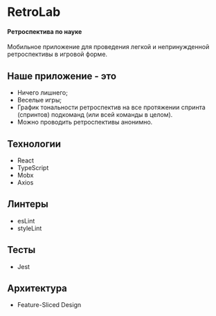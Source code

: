 # RetroLab
#### Ретроспектива по науке

Мобильное приложение для проведения легкой и непринужденной  ретроспективы в игровой форме.

## Наше приложение - это

- Ничего лишнего;
- Веселые игры;
- График тональности ретроспектив на все протяжении спринта (спринтов) подкоманд (или всей команды в целом).
- Можно проводить ретроспективы анонимно.

## Технологии

- React
- TypeScript
- Mobx
- Axios

## Линтеры

- esLint
- styleLint

## Тесты

- Jest

## Архитектура
- Feature-Sliced Design